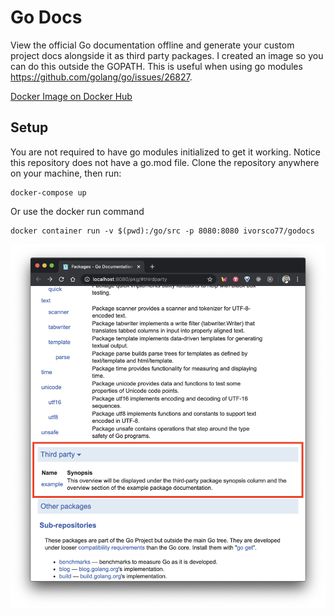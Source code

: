# Go Docs

View the official Go documentation offline and generate your custom project docs alongside it as third party packages. I created an image so you can do this outside the GOPATH. This is useful when using go modules https://github.com/golang/go/issues/26827.

[Docker Image on Docker Hub](https://hub.docker.com/r/ivorsco77/godocs)

## Setup

You are not required to have go modules initialized to get it working. Notice this repository does not have a go.mod file. Clone the repository anywhere on your machine, then run:

```
docker-compose up
```

Or use the docker run command

```
docker container run -v $(pwd):/go/src -p 8080:8080 ivorsco77/godocs
```

![demo](demo.png)
